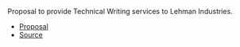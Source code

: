 Proposal to provide Technical Writing services to Lehman Industries.

*  [Proposal][prop]
*  [Source][source]

[prop]: http://github.com/werebus/ENGIN351-proposal/
[source]: http://github.com/werebus/ENGIN351-proposal/

